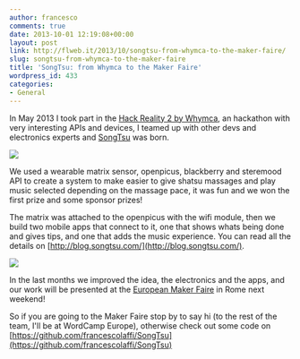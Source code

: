 ```yaml
---
author: francesco
comments: true
date: 2013-10-01 12:19:08+00:00
layout: post
link: http://flweb.it/2013/10/songtsu-from-whymca-to-the-maker-faire/
slug: songtsu-from-whymca-to-the-maker-faire
title: 'SongTsu: from Whymca to the Maker Faire'
wordpress_id: 433
categories:
- General
---
```


In May 2013 I took part in the [Hack Reality 2 by Whymca](http://www.whymca.org/hacks/hack-reality-2), an hackathon with very interesting APIs and devices, I teamed up with other devs and electronics experts and [SongTsu](http://blog.songtsu.com/the-project/) was born.

![](http://blog.songtsu.com/wp-content/uploads/2013/06/c360_2013-05-25-17-35-21-012.jpg)

We used a wearable matrix sensor, openpicus, blackberry and steremood API to create a system to make easier to give shatsu massages and play music selected depending on the massage pace, it was fun and we won the first prize and some sponsor prizes!

The matrix was attached to the openpicus with the wifi module, then we build two mobile apps that connect to it, one that shows whats being done and gives tips, and one that adds the music experience. You can read all the details on [http://blog.songtsu.com/](http://blog.songtsu.com/).

![](http://blog.songtsu.com/wp-content/uploads/2013/06/SongTsu_development-1024x576.jpg)

In the last months we improved the idea, the electronics and the apps, and our work will be presented at the [European Maker Faire](http://www.makerfairerome.eu/en/) in Rome next weekend!

So if you are going to the Maker Faire stop by to say hi (to the rest of the team, I'll be at WordCamp Europe), otherwise check out some code on [https://github.com/francescolaffi/SongTsu](https://github.com/francescolaffi/SongTsu)
